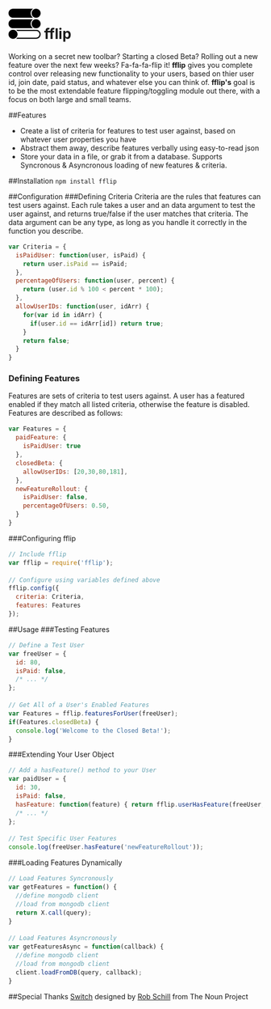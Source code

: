 ![icon](fflipIcon.png) fflip
============================

Working on a secret new toolbar? Starting a closed Beta? Rolling out a new feature over the next few weeks? Fa-fa-fa-flip it! __fflip__ gives you complete control over releasing new functionality to your users, based on thier user id, join date, paid status, and whatever else you can think of. __fflip's__ goal is to be the most extendable feature flipping/toggling module out there, with a focus on both large and small teams.

##Features

- Create a list of criteria for features to test user against, based on whatever user properties you have
- Abstract them away, describe features verbally using easy-to-read json
- Store your data in a file, or grab it from a database. Supports Syncronous & Asyncronous loading of new features & criteria. 

##Installation
`npm install fflip`

##Configuration
###Defining Criteria
Criteria are the rules that features can test users against. Each rule takes a user and an data argument to test the user against, and returns true/false if the user matches that criteria. The data argument can be any type, as long as you handle it correctly in the function you describe.
```javascript
var Criteria = {    
  isPaidUser: function(user, isPaid) {
    return user.isPaid == isPaid;
  },
  percentageOfUsers: function(user, percent) {
    return (user.id % 100 < percent * 100);
  },
  allowUserIDs: function(user, idArr) {
    for(var id in idArr) {
      if(user.id == idArr[id]) return true;
    }
    return false;
  }
}
```

### Defining Features
Features are sets of criteria to test users against. A user has a featured enabled if they match all listed criteria, otherwise the feature is disabled. Features are described as follows:
```javascript
var Features = {
  paidFeature: {
    isPaidUser: true
  },
  closedBeta: {
    allowUserIDs: [20,30,80,181],
  },
  newFeatureRollout: {
    isPaidUser: false,
    percentageOfUsers: 0.50,
  }
}
```

###Configuring fflip
```javascript
// Include fflip
var fflip = require('fflip');

// Configure using variables defined above
fflip.config({
  criteria: Criteria,
  features: Features
});
```
##Usage
###Testing Features
```javascript
// Define a Test User
var freeUser = {
  id: 80,
  isPaid: false,
  /* ... */
};

// Get All of a User's Enabled Features
var Features = fflip.featuresForUser(freeUser);
if(Features.closedBeta) {
  console.log('Welcome to the Closed Beta!');
}
```

###Extending Your User Object
```javascript
// Add a hasFeature() method to your User
var paidUser = {
  id: 30,
  isPaid: false,
  hasFeature: function(feature) { return fflip.userHasFeature(freeUser, feature); },
  /* ... */
};

// Test Specific User Features
console.log(freeUser.hasFeature('newFeatureRollout'));
```

###Loading Features Dynamically
```javascript
// Load Features Syncronously
var getFeatures = function() {
  //define mongodb client
  //load from mongodb client
  return X.call(query);
}

// Load Features Asyncronously
var getFeaturesAsync = function(callback) {
  //define mongodb client
  //load from mongodb client
  client.loadFromDB(query, callback);
}
```

##Special Thanks
<a href="http://thenounproject.com/noun/switch/#icon-No3361" target="_blank">Switch</a> designed by <a href="http://thenounproject.com/schillidog" target="_blank">Rob Schill</a> from The Noun Project
